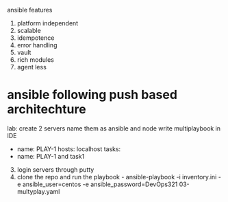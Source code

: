 ansible features
1. platform independent
2. scalable
3. idempotence
4. error handling
5. vault
6. rich modules
7. agent less
 # ansible following push based architechture
 lab: create 2 servers name them as ansible and node
 write multiplaybook in IDE
 - name: PLAY-1
  hosts: localhost
  tasks:
  - name: PLAY-1 and task1
3. login servers through putty
4. clone the repo and run the playbook - ansible-playbook -i inventory.ini -e ansible_user=centos -e
 ansible_password=DevOps321 03-multyplay.yaml


 
 
